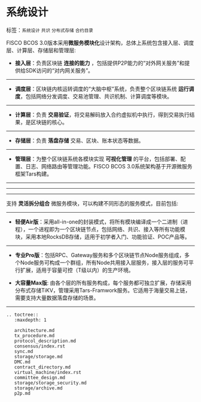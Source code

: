 # 系统设计

标签：``系统设计`` ``共识`` ``分布式存储`` ``合约目录``

FISCO BCOS 3.0版本采用**微服务模块化**设计架构，总体上系统包含接入层、调度层、计算层、存储层和管理层:

- **接入层**：负责区块链 **连接的能力** ，包括提供P2P能力的“对外网关服务”和提供给SDK访问的“对内网关服务”。
***
- **调度层**：区块链内核运转调度的“大脑中枢”系统，负责整个区块链系统 **运行调度**，包括网络分发调度、交易池管理、共识机制、计算调度等模块。
***
- **计算层**：负责 **交易验证**，将交易解码放入合约虚拟机中执行，得到交易执行结果，是区块链的核心。
***
- **存储层**：负责 **落盘存储** 交易、区块、账本状态等数据。
***
- **管理层**：为整个区块链系统各模块实现 **可视化管理** 的平台，包括部署、配置、日志、网络路由等管理功能。FISCO BCOS 3.0系统架构基于开源微服务框架Tars构建。

***
------
___

支持 **灵活拆分组合** 微服务模块，可以构建不同形态的服务模式，目前包括:
***
- **轻便Air版**：采用all-in-one的封装模式，将所有模块编译成一个二进制（进程），一个进程即为一个区块链节点，包括网络、共识、接入等所有功能模块，采用本地RocksDB存储，适用于初学者入门、功能验证、POC产品等。
***
- **专业Pro版**：包括RPC、Gateway服务和多个区块链节点Node服务组成，多个Node服务可构成一个群组，所有Node共用接入层服务，接入层的服务可平行扩展，适用于容量可控（T级以内）的生产环境。

- **大容量Max版**: 由各个层的所有服务构成，每个服务都可独立扩展，存储采用分布式存储TiKV，管理采用Tars-Framwork服务。它适用于海量交易上链，需要支持大量数据落盘存储的场景。
----------

```eval_rst
.. toctree::
   :maxdepth: 1

   architecture.md
   tx_procedure.md
   protocol_description.md
   consensus/index.rst
   sync.md
   storage/storage.md
   DMC.md
   contract_directory.md
   virtual_machine/index.rst
   committee_design.md
   storage/storage_security.md
   storage/archive.md
   p2p.md
```
